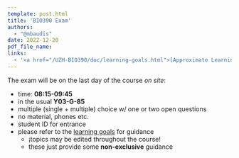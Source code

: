 ```yaml
---
template: post.html
title: 'BIO390 Exam'
authors:
  - "@mbaudis"
date: 2022-12-20
pdf_file_name: 
links:
  - '<a href="/UZH-BIO390/doc/learning-goals.html">[Approximate Learning goals]</a>'
---
```


The exam will be on the last day of the course *on site*:

* time: **08:15-09:45**
* in the usual **Y03-G-85**
* multiple (single + multiple) choice w/ one or two open questions
* no material, phones etc.
* student ID for entrance
* please refer to the [learning goals](/UZH-BIO390/doc/learning-goals.html) for guidance
    - ¡topics may be edited throughout the course!
    - these just provide some __non-exclusive__ guidance
